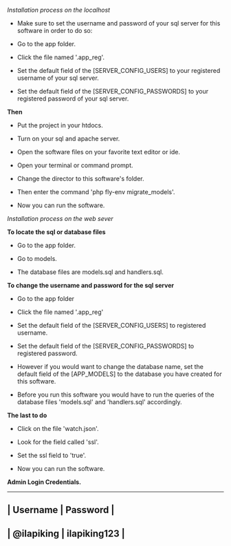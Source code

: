 

*Installation process on the localhost*

- Make sure to set the username and password of your sql server for this software in order to do so: 

- Go to the app folder.

- Click the file named '.app_reg'.

- Set the default field of the [SERVER_CONFIG_USERS] to your registered username of your sql server.

- Set the default field of the [SERVER_CONFIG_PASSWORDS] to your registered password of your sql server.

**Then**

- Put the project in your htdocs.

- Turn on your sql and apache server.

- Open the software files on your favorite text editor or ide.

- Open your terminal or command prompt.

- Change the director to this software's folder.

- Then enter the command 'php fly-env migrate_models'.

- Now you can run the software. 


*Installation process on the web sever*

**To locate the sql or database files**

- Go to the app folder.

- Go to models.

- The database files are models.sql and handlers.sql.


**To change the username and password for the sql server**

- Go to the app folder

- Click the file named '.app_reg'

- Set the default field of the [SERVER_CONFIG_USERS] to registered username.

- Set the default field of the [SERVER_CONFIG_PASSWORDS] to registered password.

- However if you would want to change the database name, set the default field of the
[APP_MODELS] to the database you have created for this software.

- Before you run this software you would have to run the queries of the database files 'models.sql' and 'handlers.sql' accordingly.


**The last to do**

- Click on the file 'watch.json'.

- Look for the field called 'ssl'.

- Set the ssl  field to 'true'.

- Now you can run the software.


**Admin Login Credentials.**

-------------------------------------
| Username       | Password         |
-------------------------------------
| @ilapiking     | ilapiking123     |
-------------------------------------








